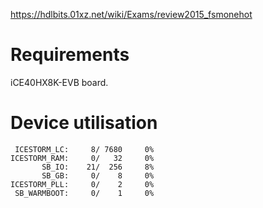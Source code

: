 https://hdlbits.01xz.net/wiki/Exams/review2015_fsmonehot

# Requirements

iCE40HX8K-EVB board.

# Device utilisation

```
 ICESTORM_LC:     8/ 7680     0%
ICESTORM_RAM:     0/   32     0%
       SB_IO:    21/  256     8%
       SB_GB:     0/    8     0%
ICESTORM_PLL:     0/    2     0%
 SB_WARMBOOT:     0/    1     0%
```